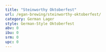 ```yaml
---
title: "Steinworthy Oktoberfest"
url: /egan-brewing/steinworthy-oktoberfest/
category: German Lager
style: German-Style Oktoberfest
abv: 0
ibu: 0
srm: 0
upc: 0
---
```


